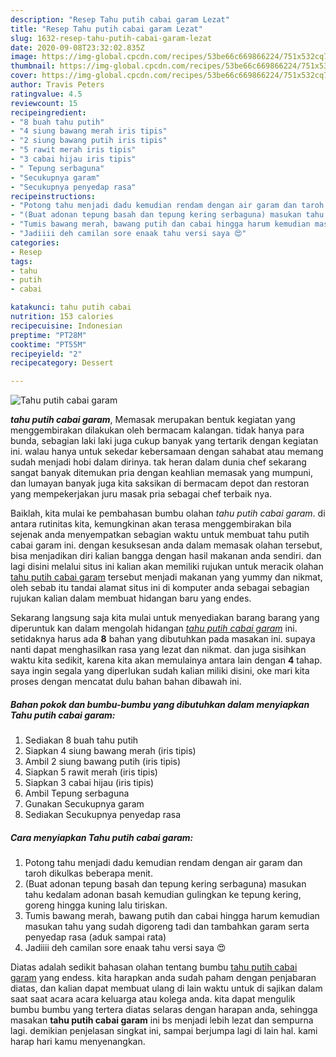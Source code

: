```yaml
---
description: "Resep Tahu putih cabai garam Lezat"
title: "Resep Tahu putih cabai garam Lezat"
slug: 1632-resep-tahu-putih-cabai-garam-lezat
date: 2020-09-08T23:32:02.835Z
image: https://img-global.cpcdn.com/recipes/53be66c669866224/751x532cq70/tahu-putih-cabai-garam-foto-resep-utama.jpg
thumbnail: https://img-global.cpcdn.com/recipes/53be66c669866224/751x532cq70/tahu-putih-cabai-garam-foto-resep-utama.jpg
cover: https://img-global.cpcdn.com/recipes/53be66c669866224/751x532cq70/tahu-putih-cabai-garam-foto-resep-utama.jpg
author: Travis Peters
ratingvalue: 4.5
reviewcount: 15
recipeingredient:
- "8 buah tahu putih"
- "4 siung bawang merah iris tipis"
- "2 siung bawang putih iris tipis"
- "5 rawit merah iris tipis"
- "3 cabai hijau iris tipis"
- " Tepung serbaguna"
- "Secukupnya garam"
- "Secukupnya penyedap rasa"
recipeinstructions:
- "Potong tahu menjadi dadu kemudian rendam dengan air garam dan taroh dikulkas beberapa menit."
- "(Buat adonan tepung basah dan tepung kering serbaguna) masukan tahu kedalam adonan basah kemudian gulingkan ke tepung kering, goreng hingga kuning lalu tiriskan."
- "Tumis bawang merah, bawang putih dan cabai hingga harum kemudian masukan tahu yang sudah digoreng tadi dan tambahkan garam serta penyedap rasa (aduk sampai rata)"
- "Jadiiii deh camilan sore enaak tahu versi saya 😍"
categories:
- Resep
tags:
- tahu
- putih
- cabai

katakunci: tahu putih cabai 
nutrition: 153 calories
recipecuisine: Indonesian
preptime: "PT28M"
cooktime: "PT55M"
recipeyield: "2"
recipecategory: Dessert

---
```



![Tahu putih cabai garam](https://img-global.cpcdn.com/recipes/53be66c669866224/751x532cq70/tahu-putih-cabai-garam-foto-resep-utama.jpg)

<b><i>tahu putih cabai garam</i></b>, Memasak merupakan bentuk kegiatan yang menggembirakan dilakukan oleh bermacam kalangan. tidak hanya para bunda, sebagian laki laki juga cukup banyak yang tertarik dengan kegiatan ini. walau hanya untuk sekedar kebersamaan dengan sahabat atau memang sudah menjadi hobi dalam dirinya. tak heran dalam dunia chef sekarang sangat banyak ditemukan pria dengan keahlian memasak yang mumpuni, dan lumayan banyak juga kita saksikan di bermacam depot dan restoran yang mempekerjakan juru masak pria sebagai chef terbaik nya.



Baiklah, kita mulai ke pembahasan bumbu olahan <i>tahu putih cabai garam</i>. di antara rutinitas kita, kemungkinan akan terasa menggembirakan bila sejenak anda menyempatkan sebagian waktu untuk membuat tahu putih cabai garam ini. dengan kesuksesan anda dalam memasak olahan tersebut, bisa menjadikan diri kalian bangga dengan hasil makanan anda sendiri. dan lagi disini melalui situs ini kalian akan memiliki rujukan untuk meracik olahan <u>tahu putih cabai garam</u> tersebut menjadi makanan yang yummy dan nikmat, oleh sebab itu tandai alamat situs ini di komputer anda sebagai sebagian rujukan kalian dalam membuat hidangan baru yang endes.


Sekarang langsung saja kita mulai untuk menyediakan barang barang yang diperuntuk kan dalam mengolah hidangan <u><i>tahu putih cabai garam</i></u> ini. setidaknya harus ada <b>8</b> bahan yang dibutuhkan pada masakan ini. supaya nanti dapat menghasilkan rasa yang lezat dan nikmat. dan juga sisihkan waktu kita sedikit, karena kita akan memulainya antara lain dengan <b>4</b> tahap. saya ingin segala yang diperlukan sudah kalian miliki disini, oke mari kita proses dengan mencatat dulu bahan bahan dibawah ini.

<!--inarticleads1-->

##### Bahan pokok dan bumbu-bumbu yang dibutuhkan dalam menyiapkan Tahu putih cabai garam:

1. Sediakan 8 buah tahu putih
1. Siapkan 4 siung bawang merah (iris tipis)
1. Ambil 2 siung bawang putih (iris tipis)
1. Siapkan 5 rawit merah (iris tipis)
1. Siapkan 3 cabai hijau (iris tipis)
1. Ambil  Tepung serbaguna
1. Gunakan Secukupnya garam
1. Sediakan Secukupnya penyedap rasa




<!--inarticleads2-->

##### Cara menyiapkan Tahu putih cabai garam:

1. Potong tahu menjadi dadu kemudian rendam dengan air garam dan taroh dikulkas beberapa menit.
1. (Buat adonan tepung basah dan tepung kering serbaguna) masukan tahu kedalam adonan basah kemudian gulingkan ke tepung kering, goreng hingga kuning lalu tiriskan.
1. Tumis bawang merah, bawang putih dan cabai hingga harum kemudian masukan tahu yang sudah digoreng tadi dan tambahkan garam serta penyedap rasa (aduk sampai rata)
1. Jadiiii deh camilan sore enaak tahu versi saya 😍




Diatas adalah sedikit bahasan olahan tentang bumbu <u>tahu putih cabai garam</u> yang endess. kita harapkan anda sudah paham dengan penjabaran diatas, dan kalian dapat membuat ulang di lain waktu untuk di sajikan dalam saat saat acara acara keluarga atau kolega anda. kita dapat mengulik bumbu bumbu yang tertera diatas selaras dengan harapan anda, sehingga masakan <b>tahu putih cabai garam</b> ini bs menjadi lebih lezat dan sempurna lagi. demikian penjelasan singkat ini, sampai berjumpa lagi di lain hal. kami harap hari kamu menyenangkan.
